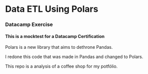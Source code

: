 # Data ETL Using Polars
### Datacamp Exercise
#### This is a mocktest for a Datacamp Certification

Polars is a new library that aims to dethrone Pandas.

I redone this code that was made in Pandas and changed to Polars.

This repo is a analysis of a coffee shop for my potfólio.
